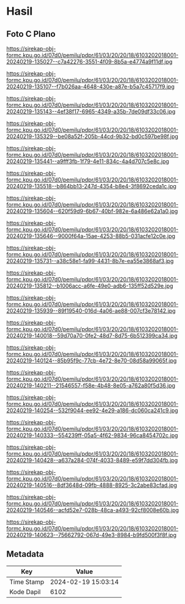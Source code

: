 # Hasil

## Foto C Plano

https://sirekap-obj-formc.kpu.go.id/07d0/pemilu/pdpr/61/03/20/20/18/6103202018001-20240219-135027--c7a42276-3551-4f09-8b5a-e4774a9f11df.jpg

https://sirekap-obj-formc.kpu.go.id/07d0/pemilu/pdpr/61/03/20/20/18/6103202018001-20240219-135107--f7b026aa-4648-430e-a87e-b5a7c45717f9.jpg

https://sirekap-obj-formc.kpu.go.id/07d0/pemilu/pdpr/61/03/20/20/18/6103202018001-20240219-135143--4ef38f17-6965-4349-a35b-7de09df33c06.jpg

https://sirekap-obj-formc.kpu.go.id/07d0/pemilu/pdpr/61/03/20/20/18/6103202018001-20240219-135329--be08a52f-205b-44cd-9b32-bd0c597be98f.jpg

https://sirekap-obj-formc.kpu.go.id/07d0/pemilu/pdpr/61/03/20/20/18/6103202018001-20240219-135441--a9fff3fb-1f79-4e11-834c-4a4d707c5e8c.jpg

https://sirekap-obj-formc.kpu.go.id/07d0/pemilu/pdpr/61/03/20/20/18/6103202018001-20240219-135518--b864bb13-247d-4354-b8e4-3f8692ceda1c.jpg

https://sirekap-obj-formc.kpu.go.id/07d0/pemilu/pdpr/61/03/20/20/18/6103202018001-20240219-135604--620f59d9-6b67-40bf-982e-6a486e62a1a0.jpg

https://sirekap-obj-formc.kpu.go.id/07d0/pemilu/pdpr/61/03/20/20/18/6103202018001-20240219-135646--9000f64a-15ae-4253-88b5-031acfe12c0e.jpg

https://sirekap-obj-formc.kpu.go.id/07d0/pemilu/pdpr/61/03/20/20/18/6103202018001-20240219-135731--a38c58e1-fa99-4431-8b7e-ea55e3868af3.jpg

https://sirekap-obj-formc.kpu.go.id/07d0/pemilu/pdpr/61/03/20/20/18/6103202018001-20240219-135812--b1006acc-a6fe-49e0-adb6-135ff52d529e.jpg

https://sirekap-obj-formc.kpu.go.id/07d0/pemilu/pdpr/61/03/20/20/18/6103202018001-20240219-135939--89f19540-016d-4a06-ae88-007cf3e78142.jpg

https://sirekap-obj-formc.kpu.go.id/07d0/pemilu/pdpr/61/03/20/20/18/6103202018001-20240219-140018--59d70a70-0fe2-48d7-8d75-6b512399ca34.jpg

https://sirekap-obj-formc.kpu.go.id/07d0/pemilu/pdpr/61/03/20/20/18/6103202018001-20240219-140124--85b95f9c-77cb-4e72-8e70-08d58a99065f.jpg

https://sirekap-obj-formc.kpu.go.id/07d0/pemilu/pdpr/61/03/20/20/18/6103202018001-20240219-140211--21546557-f58e-4b48-8e05-a762a80f5d36.jpg

https://sirekap-obj-formc.kpu.go.id/07d0/pemilu/pdpr/61/03/20/20/18/6103202018001-20240219-140254--532f9044-ee92-4e29-a186-dc060ca241c9.jpg

https://sirekap-obj-formc.kpu.go.id/07d0/pemilu/pdpr/61/03/20/20/18/6103202018001-20240219-140333--554239ff-05a5-4f62-9834-96ca8454702c.jpg

https://sirekap-obj-formc.kpu.go.id/07d0/pemilu/pdpr/61/03/20/20/18/6103202018001-20240219-140428--a637a284-074f-4033-8489-e59f7dd304fb.jpg

https://sirekap-obj-formc.kpu.go.id/07d0/pemilu/pdpr/61/03/20/20/18/6103202018001-20240219-140516--8df3648d-09fb-4888-8925-3c2abe83cfad.jpg

https://sirekap-obj-formc.kpu.go.id/07d0/pemilu/pdpr/61/03/20/20/18/6103202018001-20240219-140546--acfd52e7-028b-48ca-a493-92cf8008e60b.jpg

https://sirekap-obj-formc.kpu.go.id/07d0/pemilu/pdpr/61/03/20/20/18/6103202018001-20240219-140623--75662792-067d-49e3-8984-b9fd500f3f8f.jpg


## Metadata

| Key        | Value               |
| ---------- | ------------------- |
| Time Stamp | 2024-02-19 15:03:14 |
| Kode Dapil | 6102                |



